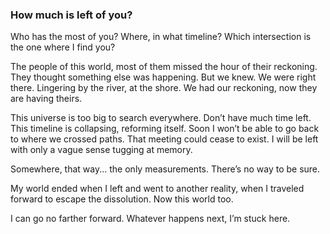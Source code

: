 ### How much is left of you?

Who has the most of you? Where, in what timeline? Which intersection is the one where I find you?

The people of this world, most of them missed the hour of their reckoning. They thought something else was happening. But we knew. We were right there. Lingering by the river, at the shore. We had our reckoning, now they are having theirs. 

This universe is too big to search everywhere. Don’t have much time left. This timeline is collapsing, reforming itself. Soon I won’t be able to go back to where we crossed paths. That meeting could cease to exist. I will be left with only a vague sense tugging at memory.

Somewhere, that way... the only measurements. There’s no way to be sure.

My world ended when I left and went to another reality, when I traveled forward to escape the dissolution. Now this world too.

I can go no farther forward. Whatever happens next, I’m stuck here. 